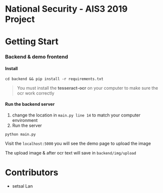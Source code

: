 National Security - AIS3 2019 Project
===

Getting Start
===

### Backend & demo frontend
#### Install
```
cd backend && pip install -r requirements.txt
```
> You must install the **tesseract-ocr** on your computer to make sure the ocr work correctly


#### Run the backend server

1.  change the location in `main.py line 14` to match your computer environment
2. Run the server
```
python main.py
```

Visit the `localhost:5000` you will see the demo page to upload the image

The upload image & after ocr text will save in `backend/img/upload`


Contributors
==
+ setsal Lan